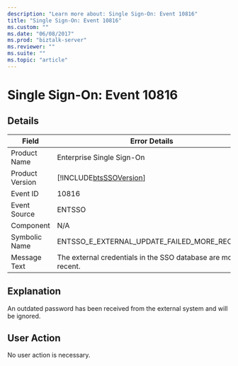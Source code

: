 ```yaml
---
description: "Learn more about: Single Sign-On: Event 10816"
title: "Single Sign-On: Event 10816"
ms.custom: ""
ms.date: "06/08/2017"
ms.prod: "biztalk-server"
ms.reviewer: ""
ms.suite: ""
ms.topic: "article"
---
```

# Single Sign-On: Event 10816
## Details  
  
| Field | Error Details |
|-----------------|---------------------------------------------------------------|
|  Product Name   |                   Enterprise Single Sign-On                   |
| Product Version |  [!INCLUDE[btsSSOVersion](../includes/btsssoversion-md.md)]   |
|    Event ID     |                             10816                             |
|  Event Source   |                            ENTSSO                             |
|    Component    |                              N/A                              |
|  Symbolic Name  |          ENTSSO_E_EXTERNAL_UPDATE_FAILED_MORE_RECENT          |
|  Message Text   | The external credentials in the SSO database are more recent. |
  
## Explanation  
 An outdated password has been received from the external system and will be ignored.  
  
## User Action  
 No user action is necessary.
